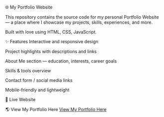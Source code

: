 🌐 My Portfolio Website

This repository contains the source code for my personal Portfolio Website — a place where I showcase my projects, skills, experiences, and more.

Built with love using HTML, CSS, JavaScript.

✨ Features
Interactive and responsive design

Project highlights with descriptions and links

About Me section — education, interests, career goals

Skills & tools overview

Contact form / social media links

Mobile-friendly and lightweight

🚀 Live Website

🌎 View My Portfolio Here [View My Portfolio Here](https://saran612.github.io/)

